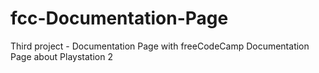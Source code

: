 # fcc-Documentation-Page

Third project - Documentation Page with freeCodeCamp
Documentation Page about Playstation 2